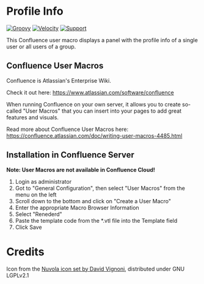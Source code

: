 <h1><img src="https://github.com/glewe/confluence-user-macros/raw/master/src/profile-info/vcard.png?raw=true" align="left" alt=""/>Profile Info</h1>

[![Groovy](https://img.shields.io/badge/Language-Groovy-informational.svg)](https://groovy-lang.org/)
[![Velocity](https://img.shields.io/badge/Language-Velocity-informational.svg)](https://velocity.apache.org/)
[![Support](https://img.shields.io/badge/Supported-yes-009900.svg)](https://github.com/glewe/confluence-user-macros/issues)

This Confluence user macro displays a panel with the profile info of a single user or all users of a group.

## Confluence User Macros
Confluence is Atlassian's Enterprise Wiki.

Check it out here: https://www.atlassian.com/software/confluence

When running Confluence on your own server, it allows you to create so-called "User Macros" that you can insert into your pages to add great features and visuals.

Read more about Confluence User Macros here:
https://confluence.atlassian.com/doc/writing-user-macros-4485.html

## Installation in Confluence Server
__Note: User Macros are not available in Confluence Cloud!__

1. Login as administrator
1. Got to "General Configuration", then select "User Macros" from the menu on the left
1. Scroll down to the bottom and click on "Create a User Macro"
1. Enter the appropriate Macro Browser Information
1. Select "Renederd"
1. Paste the template code from the *.vtl file into the Template field
1. Click Save
 
# Credits #
Icon from the [Nuvola icon set by David Vignoni](http://www.icon-king.com/projects/nuvola/), distributed under GNU LGPLv2.1
